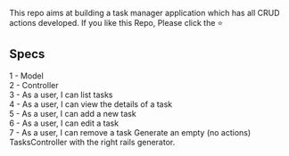 This repo aims at building a task manager application which has all CRUD actions developed.
If you like this Repo, Please click the ⭐
<h2>Specs</h2>
1 - Model<br>
2 - Controller<br>
3 - As a user, I can list tasks<br>
4 - As a user, I can view the details of a task<br>
5 - As a user, I can add a new task<br>
6 - As a user, I can edit a task<br>
7 - As a user, I can remove a task
Generate an empty (no actions) TasksController with the right rails generator.


